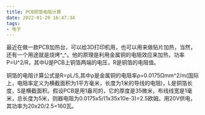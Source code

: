 ```yaml
---
title: PCB铜箔电阻计算
date: 2022-01-20 16:47:34
tags:
- 电子
---
```


最近在做一款PCB加热台，可以给3D打印机用，也可以用来做贴片加热，当然，还有一个用途就是烧烤^_^。他的原理是利用金属铜的电阻效应来加热，功率P=U^2/R，其中U是PCB上铜箔两端的电压，R是铜箔的电阻值。

铜箔的电阻计算公式是R=ρL/S,其中ρ是金属铜的电阻率ρ=0.0175Ωmm^2/m(国际上，电阻率定义为横截面积为1平方毫米，长度为1米的导线的电阻)，L是铜箔长度，S是横截面积。假设PCB是用1盎司的，它的厚度是35微米，布线线宽是1毫米，总长度为5米，则器电阻为0.0175x5/(1x35x10e-3)=2.5欧姆。用20V供电，其功率为20x20/2.5=160瓦。